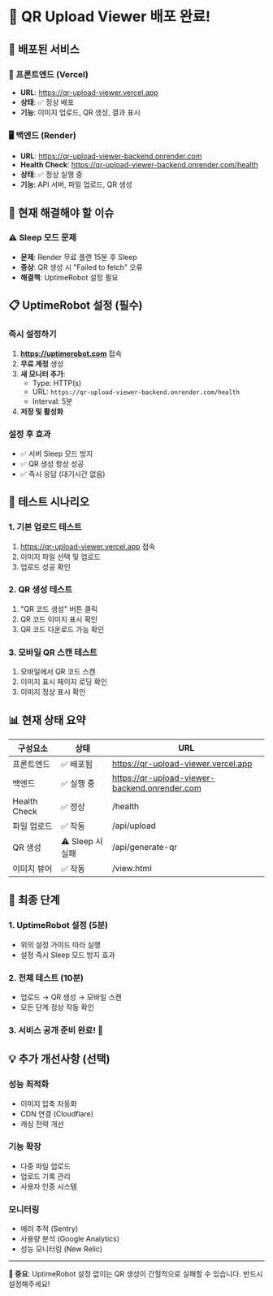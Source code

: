 # 🎉 QR Upload Viewer 배포 완료!

## 🚀 배포된 서비스

### 📱 프론트엔드 (Vercel)
- **URL**: https://qr-upload-viewer.vercel.app
- **상태**: ✅ 정상 배포
- **기능**: 이미지 업로드, QR 생성, 결과 표시

### 🖥️ 백엔드 (Render)
- **URL**: https://qr-upload-viewer-backend.onrender.com
- **Health Check**: https://qr-upload-viewer-backend.onrender.com/health
- **상태**: ✅ 정상 실행 중
- **기능**: API 서버, 파일 업로드, QR 생성

## 🔧 현재 해결해야 할 이슈

### ⚠️ Sleep 모드 문제
- **문제**: Render 무료 플랜 15분 후 Sleep
- **증상**: QR 생성 시 "Failed to fetch" 오류
- **해결책**: UptimeRobot 설정 필요

## 📋 UptimeRobot 설정 (필수)

### 즉시 설정하기
1. **https://uptimerobot.com** 접속
2. **무료 계정** 생성
3. **새 모니터 추가**:
   - Type: HTTP(s)
   - URL: `https://qr-upload-viewer-backend.onrender.com/health`
   - Interval: 5분
4. **저장 및 활성화**

### 설정 후 효과
- ✅ 서버 Sleep 모드 방지
- ✅ QR 생성 항상 성공
- ✅ 즉시 응답 (대기시간 없음)

## 🧪 테스트 시나리오

### 1. 기본 업로드 테스트
1. https://qr-upload-viewer.vercel.app 접속
2. 이미지 파일 선택 및 업로드
3. 업로드 성공 확인

### 2. QR 생성 테스트
1. "QR 코드 생성" 버튼 클릭
2. QR 코드 이미지 표시 확인
3. QR 코드 다운로드 가능 확인

### 3. 모바일 QR 스캔 테스트
1. 모바일에서 QR 코드 스캔
2. 이미지 표시 페이지 로딩 확인
3. 이미지 정상 표시 확인

## 📊 현재 상태 요약

| 구성요소 | 상태 | URL |
|---------|------|-----|
| 프론트엔드 | ✅ 배포됨 | https://qr-upload-viewer.vercel.app |
| 백엔드 | ✅ 실행 중 | https://qr-upload-viewer-backend.onrender.com |
| Health Check | ✅ 정상 | /health |
| 파일 업로드 | ✅ 작동 | /api/upload |
| QR 생성 | ⚠️ Sleep 시 실패 | /api/generate-qr |
| 이미지 뷰어 | ✅ 작동 | /view.html |

## 🎯 최종 단계

### 1. UptimeRobot 설정 (5분)
- 위의 설정 가이드 따라 실행
- 설정 즉시 Sleep 모드 방지 효과

### 2. 전체 테스트 (10분)
- 업로드 → QR 생성 → 모바일 스캔
- 모든 단계 정상 작동 확인

### 3. 서비스 공개 준비 완료! 🎉

## 💡 추가 개선사항 (선택)

### 성능 최적화
- 이미지 압축 자동화
- CDN 연결 (Cloudflare)
- 캐싱 전략 개선

### 기능 확장
- 다중 파일 업로드
- 업로드 기록 관리
- 사용자 인증 시스템

### 모니터링
- 에러 추적 (Sentry)
- 사용량 분석 (Google Analytics)
- 성능 모니터링 (New Relic)

---

**🚨 중요**: UptimeRobot 설정 없이는 QR 생성이 간헐적으로 실패할 수 있습니다. 반드시 설정해주세요!